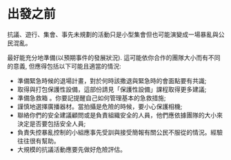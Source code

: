 [Title]: # (出發之前)
[Order]: # (6)

# 出發之前

抗議、遊行、集會、事先未規劃的活動只是小型集會但也可能演變成一場暴亂與公民混亂。

最好能充分地準備(以預期事件的發展狀況). 這可能依你合作的團隊大小而有不同的意義, 但應得包括以下可能且適當的情況:

* 準備緊急時候的退場計畫，對於何時該撒退與緊急時的會面點要有共識;
* 取得與打包保護性設備，這部份請見「保護性設備」課程取得更多建議;
* 準備急救箱 。你要記提醒自己如何管理基本的急救措施;
* 謹慎地選擇廣播器材。當拍攝是危險的時候，要小心保護相機;
* 聯絡你們的安全建議顧問或是負責組織安全的人員，他們應依據團隊的大小來決定是否要包括安全人員;
* 負責失控暴亂控制的小組應事先受訓與接受簡報有關公民不服從的情況。經驗往往很有幫助。
* 大規模的抗議活動應要先做好危險評估。
